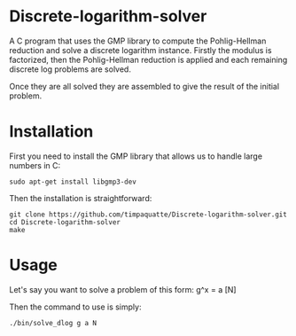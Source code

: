 # Discrete-logarithm-solver

A C program that uses the GMP library to compute the Pohlig-Hellman reduction and solve a discrete logarithm instance. Firstly the modulus is factorized, 
then the Pohlig-Hellman reduction is applied and each remaining discrete log problems are solved.

Once they are all solved they are assembled to give the result of the initial problem.


# Installation

First you need to install the GMP library that allows us to handle large numbers in C:

```
sudo apt-get install libgmp3-dev
```

Then the installation is straightforward:

```
git clone https://github.com/timpaquatte/Discrete-logarithm-solver.git
cd Discrete-logarithm-solver
make
```

# Usage

Let's say you want to solve a problem of this form:  g^x = a [N]

Then the command to use is simply:
```
./bin/solve_dlog g a N
```
